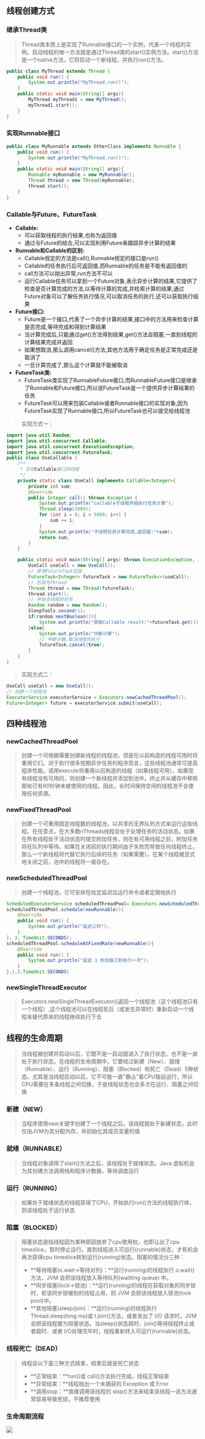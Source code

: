 ## 线程创建方式

### 继承Thread类

> Thread类本质上是实现了Runnable接口的一个实例，代表一个线程的实例。启动线程的唯一方法就是通过Thread类的start()实例方法。start()方法是一个native方法，它将启动一个新线程，并执行run()方法。

```java
public class MyThread extends Thread { 
    public void run() { 
        System.out.println("MyThread.run()"); 
    }
    public static void main(String[] args){
        MyThread myThread1 = new MyThread(); 
        myThread1.start();
    }
} 
```

### 实现Runnable接口

```java
public class MyRunnable extends OtherClass implements Runnable { 
    public void run() { 
        System.out.println("MyThread.run()"); 
    }
    public static void main(String[] args){
        Runnable myRunnable = new MyRunnable();
        Thread thread = new Thread(myRunnable); 
        thread.start();
    }
}
```

### Callable与Future、FutureTask

- **Callable:**
  - 可以获取线程的执行结果,也称为返回值
  - 通过与Future的结合,可以实现利用Future来跟踪异步计算的结果
- **Runnable和Callable的区别:**
  - Callable规定的方法是call(),Runnable规定的接口是run()
  - Callable的任务执行后可返回值,而Runnable的任务是不能有返回值的
  - call方法可以抛出异常,run方法不可以
  - 运行Callable任务可以拿到一个Future对象,表示异步计算的结果,它提供了检查是否计算完成的方法,以等待计算的完成,并检索计算的结果,通过Future对象可以了解任务执行情况,可以取消任务的执行,还可以获取执行结果
- **Future接口:**
  - Future是一个接口,代表了一个异步计算的结果,接口中的方法用来检查计算是否完成,等待完成和得到计算结果
  - 当计算完成后,只能通过get()方法得到结果,get()方法会阻塞,一直到线程的计算结果完成并返回
  - 如果想取消,那么调用cancel()方法,其他方法用于确定任务是正常完成还是取消了
  - 一旦计算完成了,那么这个计算就不能被取消
- **FutureTask类:**
  - FutureTask类实现了RunnableFuture接口,而RunnableFuture接口是继承了Runnable和Future接口,所以说FutureTask是一个提供异步计算结果的任务
  - FutureTask可以用来包装Callable或者Runnable接口的实现对象,因为FutureTask实现了Runnable接口,所以FutureTask也可以提交给线程池

> 实现方式一：

```java
import java.util.Random;
import java.util.concurrent.Callable;
import java.util.concurrent.ExecutionException;
import java.util.concurrent.FutureTask;
public class UseCallable {
    /**
     * 实现Callable接口的线程
     */
    private static class UseCall implements Callable<Integer>{
        private int sum;
        @Override
        public Integer call() throws Exception {
            System.out.println("callable子线程开始执行任务计算");
            Thread.sleep(2000);
            for (int i = 0; i < 5000; i++) {
                sum += i;
            }
            System.out.println("子线程任务计算完成,返回值:"+sum);
            return sum;
        }
    }

    public static void main(String[] args) throws ExecutionException, InterruptedException {
        UseCall useCall = new UseCall();
        // 使用FutureTask包装
        FutureTask<Integer> futureTask = new FutureTask<>(useCall);
        // 包装为Thread
        Thread thread = new Thread(futureTask);
        thread.start();
        // 开始主线程的任务
        Random random = new Random();
        SleepTools.second(1);
        if(random.nextBoolean()){
            System.out.println("获取Callable result:"+futureTask.get());
        }else{
            System.out.println("中断计算");
            // 中断计算,取消线程的执行
            futureTask.cancel(true);
        }
    }
}
```

> 实现方式二：

```java
UseCall useCall = new UseCall();
// 创建一个线程池
ExecutorService executorService = Executors.newCachedThreadPool();
Future<Integer> future = executorService.submit(useCall);
```



## 四种线程池

### newCachedThreadPool

>  创建一个可根据需要创建新线程的线程池，但是在以前构造的线程可用时将重用它们。对于执行很多短期异步任务的程序而言，这些线程池通常可提高程序性能。调用execute将重用以前构造的线程（如果线程可用）。如果现有线程没有可用的，则创建一个新线程并添加到池中。终止并从缓存中移除那些已有60秒钟未被使用的线程。因此，长时间保持空闲的线程池不会使用任何资源。

### newFixedThreadPool

>  创建一个可重用固定线程数的线程池，以共享的无界队列方式来运行这些线程。在任意点，在大多数nThreads线程会处于处理任务的活动状态。如果在所有线程处于活动状态时提交附加任务，则在有可用线程之前，附加任务将在队列中等待。如果在关闭前的执行期间由于失败而导致任何线程终止，那么一个新线程将代替它执行后续的任务（如果需要）。在某个线程被显式地关闭之前，池中的线程将一直存在。

### newScheduledThreadPool

> 创建一个线程池，它可安排在给定延迟后运行命令或者定期地执行

```java
ScheduledExecutorService scheduledThreadPool= Executors.newScheduledThreadPool(3); 
scheduledThreadPool.schedule(newRunnable(){ 
    @Override 
    public void run() {
        System.out.println("延迟三秒");
    }
}, 3, TimeUnit.SECONDS);
scheduledThreadPool.scheduleAtFixedRate(newRunnable(){ 
    @Override 
    public void run() {
        System.out.println("延迟 1 秒后每三秒执行一次");
    }
},1,3,TimeUnit.SECONDS)
```

### newSingleThreadExecutor

> Executors.newSingleThreadExecutor()返回一个线程池（这个线程池只有一个线程）,这个线程池可以在线程死后（或发生异常时）重新启动一个线程来替代原来的线程继续执行下去



## 线程的生命周期

> 当线程被创建并启动以后，它既不是一启动就进入了执行状态，也不是一直处于执行状态。在线程的生命周期中，它要经过新建（New）、就绪（Runnable）、运行（Running）、阻塞（Blocked）和死亡（Dead）5种状态。尤其是当线程启动以后，它不可能一直"霸占"着CPU独自运行，所以CPU需要在多条线程之间切换，于是线程状态也会多次在运行、阻塞之间切换

### 新建（NEW）

> 当程序使用new关键字创建了一个线程之后，该线程就处于新建状态，此时仅由JVM为其分配内存，并初始化其成员变量的值

### 就绪（RUNNABLE）

> 当线程对象调用了start()方法之后，该线程处于就绪状态。Java 虚拟机会为其创建方法调用栈和程序计数器，等待调度运行

### 运行（RUNNING）

> 如果处于就绪状态的线程获得了CPU，开始执行run()方法的线程执行体，则该线程处于运行状态

### 阻塞（BLOCKED）

> 阻塞状态是指线程因为某种原因放弃了cpu使用权，也即让出了cpu timeslice，暂时停止运行。直到线程进入可运行(runnable)状态，才有机会再次获得cpu timeslice转到运行(running)状态。阻塞的情况分三种：
>
> - **等待阻塞(o.wait->等待对列)：**运行(running)的线程执行 o.wait()方法，JVM 会把该线程放入等待队列(waitting queue)
>   中。
> - **同步阻塞(lock->锁池)：**运行(running)的线程在获取对象的同步锁时，若该同步锁被别的线程占用，则 JVM 会把该线程放入锁池(lock pool)中。
> - **其他阻塞(sleep/join)：**运行(running)的线程执行 Thread.sleep(long ms)或 t.join()方法，或者发出了 I/O 请求时，JVM 会把该线程置为阻塞状态。当sleep()状态超时、join()等待线程终止或者超时、或者 I/O处理完毕时，线程重新转入可运行(runnable)状态。

### 线程死亡（DEAD）

> 线程会以下面三种方式结束，结束后就是死亡状态
>
> - **正常结束：**run()或 call()方法执行完成，线程正常结束
> - **异常结束：**线程抛出一个未捕获的 Exception 或 Error
> - **调用stop：**直接调用该线程的 stop()方法来结束该线程—该方法通常容易导致死锁，不推荐使用

### 生命周期流程

![](JUC与多线程/Java线程的生命周期.drawio.svg)

